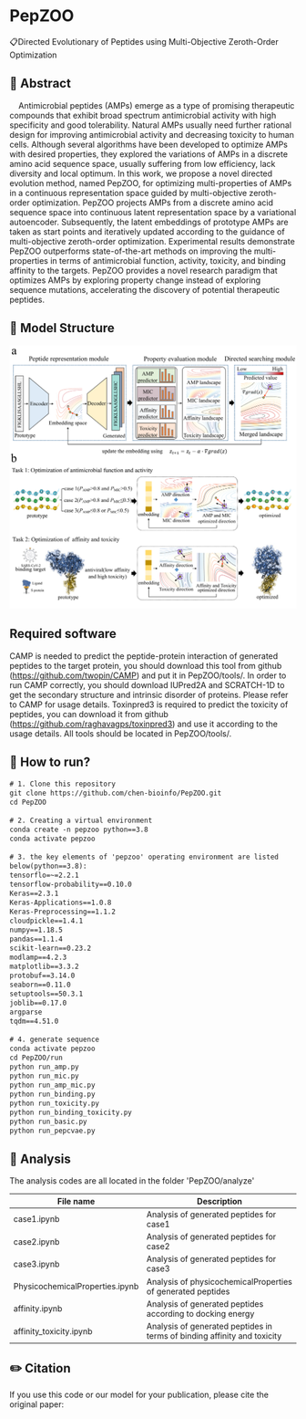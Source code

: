 # PepZOO
📋Directed Evolutionary of Peptides using Multi-Objective Zeroth-Order Optimization

## 📘 Abstract
&nbsp;&nbsp;&nbsp;&nbsp;Antimicrobial peptides (AMPs) emerge as a type of promising therapeutic compounds that exhibit broad spectrum antimicrobial activity with high specificity and good tolerability. Natural AMPs usually need further rational design for improving antimicrobial activity and decreasing toxicity to human cells. Although several algorithms have been developed to optimize AMPs with desired properties, they explored the variations of AMPs in a discrete amino acid sequence space, usually suffering from low efficiency, lack diversity and local optimum. In this work, we propose a novel directed evolution method, named PepZOO, for optimizing multi-properties of AMPs in a continuous representation space guided by multi-objective zeroth-order optimization. PepZOO projects AMPs from a discrete amino acid sequence space into continuous latent representation space by a variational autoencoder. Subsequently, the latent embeddings of prototype AMPs are taken as start points and iteratively updated according to the guidance of multi-objective zeroth-order optimization. Experimental results demonstrate PepZOO outperforms state-of-the-art methods on improving the multi-properties in terms of antimicrobial function, activity, toxicity, and binding affinity to the targets. PepZOO provides a novel research paradigm that optimizes AMPs by exploring property change instead of exploring sequence mutations, accelerating the discovery of potential therapeutic peptides.

## 🧬 Model Structure
<div align=center><img src=img/framework.pdf></div>

## Required software
CAMP is needed to predict the peptide-protein interaction of generated peptides to the target protein, you should download this tool from github (https://github.com/twopin/CAMP) and put it in PepZOO/tools/. In order to run CAMP correctly, you should download IUPred2A and SCRATCH-1D to get the secondary structure and intrinsic disorder of proteins. Please refer to CAMP for usage details. Toxinpred3 is required to predict the toxicity of peptides, you can download it from github (https://github.com/raghavagps/toxinpred3) and use it according to the usage details. All tools should be located in PepZOO/tools/.

## 🚀 How to run?
```
# 1. Clone this repository
git clone https://github.com/chen-bioinfo/PepZOO.git
cd PepZOO

# 2. Creating a virtual environment
conda create -n pepzoo python==3.8
conda activate pepzoo

# 3. the key elements of 'pepzoo' operating environment are listed below(python==3.8):
tensorflo=~=2.2.1
tensorflow-probability==0.10.0
Keras==2.3.1
Keras-Applications==1.0.8
Keras-Preprocessing==1.1.2
cloudpickle==1.4.1
numpy==1.18.5
pandas==1.1.4
scikit-learn==0.23.2
modlamp==4.2.3
matplotlib==3.3.2
protobuf==3.14.0
seaborn==0.11.0
setuptools==50.3.1
joblib==0.17.0
argparse
tqdm==4.51.0

# 4. generate sequence
conda activate pepzoo
cd PepZOO/run
python run_amp.py 
python run_mic.py
python run_amp_mic.py
python run_binding.py
python run_toxicity.py
python run_binding_toxicity.py
python run_basic.py
python run_pepcvae.py
```

## 🧐 Analysis
The analysis codes are all located in the folder 'PepZOO/analyze'

| File name | Description |
| ----------- | ----------- |
| case1.ipynb     | Analysis of generated peptides for case1       |
| case2.ipynb     | Analysis of generated peptides for case2       |
| case3.ipynb     | Analysis of generated peptides for case3       |
| PhysicochemicalProperties.ipynb  | Analysis of physicochemicalProperties of generated peptides  |
| affinity.ipynb   | Analysis of generated peptides according to docking energy   |
| affinity_toxicity.ipynb  | Analysis of generated peptides in terms of binding affinity and toxicity  |


## ✏️ Citation
If you use this code or our model for your publication, please cite the original paper:
